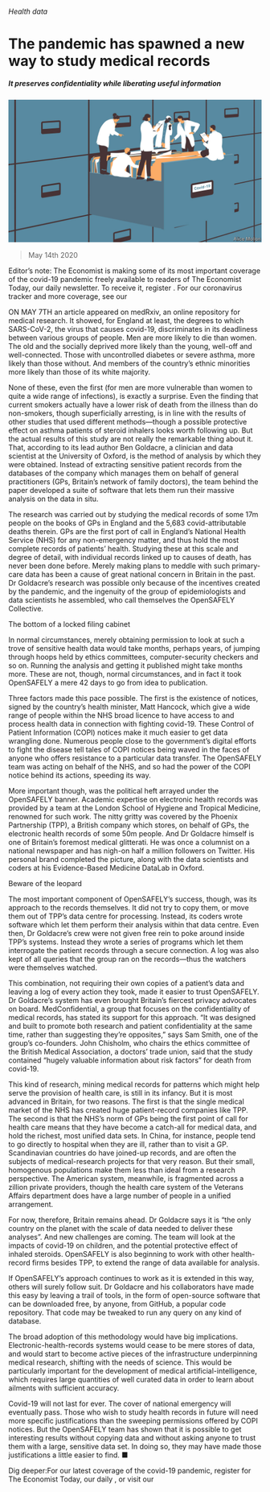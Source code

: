 ###### Health data

# The pandemic has spawned a new way to study medical records 

##### It preserves confidentiality while liberating useful information 

![image](images/20200516_STD001.jpg) 

> May 14th 2020 

Editor’s note: The Economist is making some of its most important coverage of the covid-19 pandemic freely available to readers of The Economist Today, our daily newsletter. To receive it, register . For our coronavirus tracker and more coverage, see our 

ON MAY 7TH an article appeared on medRxiv, an online repository for medical research. It showed, for England at least, the degrees to which SARS-CoV-2, the virus that causes covid-19, discriminates in its deadliness between various groups of people. Men are more likely to die than women. The old and the socially deprived more likely than the young, well-off and well-connected. Those with uncontrolled diabetes or severe asthma, more likely than those without. And members of the country’s ethnic minorities more likely than those of its white majority.

None of these, even the first (for men are more vulnerable than women to quite a wide range of infections), is exactly a surprise. Even the finding that current smokers actually have a lower risk of death from the illness than do non-smokers, though superficially arresting, is in line with the results of other studies that used different methods—though a possible protective effect on asthma patients of steroid inhalers looks worth following up. But the actual results of this study are not really the remarkable thing about it. That, according to its lead author Ben Goldacre, a clinician and data scientist at the University of Oxford, is the method of analysis by which they were obtained. Instead of extracting sensitive patient records from the databases of the company which manages them on behalf of general practitioners (GPs, Britain’s network of family doctors), the team behind the paper developed a suite of software that lets them run their massive analysis on the data in situ.


The research was carried out by studying the medical records of some 17m people on the books of GPs in England and the 5,683 covid-attributable deaths therein. GPs are the first port of call in England’s National Health Service (NHS) for any non-emergency matter, and thus hold the most complete records of patients’ health. Studying these at this scale and degree of detail, with individual records linked up to causes of death, has never been done before. Merely making plans to meddle with such primary-care data has been a cause of great national concern in Britain in the past. Dr Goldacre’s research was possible only because of the incentives created by the pandemic, and the ingenuity of the group of epidemiologists and data scientists he assembled, who call themselves the OpenSAFELY Collective.

The bottom of a locked filing cabinet

In normal circumstances, merely obtaining permission to look at such a trove of sensitive health data would take months, perhaps years, of jumping through hoops held by ethics committees, computer-security checkers and so on. Running the analysis and getting it published might take months more. These are not, though, normal circumstances, and in fact it took OpenSAFELY a mere 42 days to go from idea to publication.

Three factors made this pace possible. The first is the existence of notices, signed by the country’s health minister, Matt Hancock, which give a wide range of people within the NHS broad licence to have access to and process health data in connection with fighting covid-19. These Control of Patient Information (COPI) notices make it much easier to get data wrangling done. Numerous people close to the government’s digital efforts to fight the disease tell tales of COPI notices being waved in the faces of anyone who offers resistance to a particular data transfer. The OpenSAFELY team was acting on behalf of the NHS, and so had the power of the COPI notice behind its actions, speeding its way.

More important though, was the political heft arrayed under the OpenSAFELY banner. Academic expertise on electronic health records was provided by a team at the London School of Hygiene and Tropical Medicine, renowned for such work. The nitty gritty was covered by the Phoenix Partnership (TPP), a British company which stores, on behalf of GPs, the electronic health records of some 50m people. And Dr Goldacre himself is one of Britain’s foremost medical glitterati. He was once a columnist on a national newspaper and has nigh-on half a million followers on Twitter. His personal brand completed the picture, along with the data scientists and coders at his Evidence-Based Medicine DataLab in Oxford.

Beware of the leopard

The most important component of OpenSAFELY’s success, though, was its approach to the records themselves. It did not try to copy them, or move them out of TPP’s data centre for processing. Instead, its coders wrote software which let them perform their analysis within that data centre. Even then, Dr Goldacre’s crew were not given free rein to poke around inside TPP’s systems. Instead they wrote a series of programs which let them interrogate the patient records through a secure connection. A log was also kept of all queries that the group ran on the records—thus the watchers were themselves watched.

This combination, not requiring their own copies of a patient’s data and leaving a log of every action they took, made it easier to trust OpenSAFELY. Dr Goldacre’s system has even brought Britain’s fiercest privacy advocates on board. MedConfidential, a group that focuses on the confidentiality of medical records, has stated its support for this approach. “It was designed and built to promote both research and patient confidentiality at the same time, rather than suggesting they’re opposites,” says Sam Smith, one of the group’s co-founders. John Chisholm, who chairs the ethics committee of the British Medical Association, a doctors’ trade union, said that the study contained “hugely valuable information about risk factors” for death from covid-19.

This kind of research, mining medical records for patterns which might help serve the provision of health care, is still in its infancy. But it is most advanced in Britain, for two reasons. The first is that the single medical market of the NHS has created huge patient-record companies like TPP. The second is that the NHS’s norm of GPs being the first point of call for health care means that they have become a catch-all for medical data, and hold the richest, most unified data sets. In China, for instance, people tend to go directly to hospital when they are ill, rather than to visit a GP. Scandinavian countries do have joined-up records, and are often the subjects of medical-research projects for that very reason. But their small, homogenous populations make them less than ideal from a research perspective. The American system, meanwhile, is fragmented across a zillion private providers, though the health care system of the Veterans Affairs department does have a large number of people in a unified arrangement.

For now, therefore, Britain remains ahead. Dr Goldacre says it is “the only country on the planet with the scale of data needed to deliver these analyses”. And new challenges are coming. The team will look at the impacts of covid-19 on children, and the potential protective effect of inhaled steroids. OpenSAFELY is also beginning to work with other health-record firms besides TPP, to extend the range of data available for analysis.

If OpenSAFELY’s approach continues to work as it is extended in this way, others will surely follow suit. Dr Goldacre and his collaborators have made this easy by leaving a trail of tools, in the form of open-source software that can be downloaded free, by anyone, from GitHub, a popular code repository. That code may be tweaked to run any query on any kind of database.

The broad adoption of this methodology would have big implications. Electronic-health-records systems would cease to be mere stores of data, and would start to become active pieces of the infrastructure underpinning medical research, shifting with the needs of science. This would be particularly important for the development of medical artificial-intelligence, which requires large quantities of well curated data in order to learn about ailments with sufficient accuracy.

Covid-19 will not last for ever. The cover of national emergency will eventually pass. Those who wish to study health records in future will need more specific justifications than the sweeping permissions offered by COPI notices. But the OpenSAFELY team has shown that it is possible to get interesting results without copying data and without asking anyone to trust them with a large, sensitive data set. In doing so, they may have made those justifications a little easier to find. ■

Dig deeper:For our latest coverage of the covid-19 pandemic, register for The Economist Today, our daily , or visit our 

